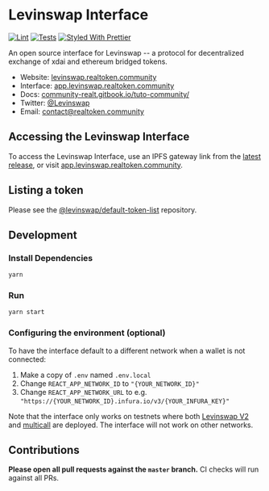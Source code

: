 # Levinswap Interface

[![Lint](https://github.com/Levinswap/Levinswap-interface/workflows/Lint/badge.svg)](https://github.com/Levinswap/Levinswap-interface/actions?query=workflow%3ALint)
[![Tests](https://github.com/Levinswap/Levinswap-interface/workflows/Tests/badge.svg)](https://github.com/Levinswap/Levinswap-interface/actions?query=workflow%3ATests)
[![Styled With Prettier](https://img.shields.io/badge/code_style-prettier-ff69b4.svg)](https://prettier.io/)

An open source interface for Levinswap -- a protocol for decentralized exchange of xdai and ethereum bridged tokens.

- Website: [levinswap.realtoken.community](https://levinswap.realtoken.community/)
- Interface: [app.levinswap.realtoken.community](https://app.levinswap.realtoken.community)
- Docs: [community-realt.gitbook.io/tuto-community/](https://community-realt.gitbook.io/tuto-community/)
- Twitter: [@Levinswap](https://twitter.com/Levinswap)
- Email: [contact@realtoken.community](mailto:contact@realtoken.community)

## Accessing the Levinswap Interface

To access the Levinswap Interface, use an IPFS gateway link from the
[latest release](https://github.com/Levinswap/Levinswap-interface/releases/latest),
or visit [app.levinswap.realtoken.community](https://app.levinswap.realtoken.community).

## Listing a token

Please see the
[@levinswap/default-token-list](https://github.com/levinswap/default-token-list)
repository.

## Development

### Install Dependencies

```bash
yarn
```

### Run

```bash
yarn start
```

### Configuring the environment (optional)

To have the interface default to a different network when a wallet is not connected:

1. Make a copy of `.env` named `.env.local`
2. Change `REACT_APP_NETWORK_ID` to `"{YOUR_NETWORK_ID}"`
3. Change `REACT_APP_NETWORK_URL` to e.g. `"https://{YOUR_NETWORK_ID}.infura.io/v3/{YOUR_INFURA_KEY}"`

Note that the interface only works on testnets where both
[Levinswap V2](https://levinswap.realtoken.community/docs/v2/smart-contracts/factory/) and
[multicall](https://github.com/makerdao/multicall) are deployed.
The interface will not work on other networks.

## Contributions

**Please open all pull requests against the `master` branch.**
CI checks will run against all PRs.
